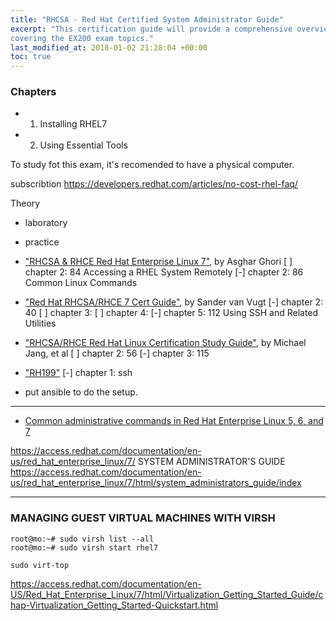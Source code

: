```yaml
---
title: "RHCSA - Red Hat Certified System Administrator Guide"
excerpt: "This certification guide will provide a comprehensive overview of Linux RHEL 7,
covering the EX200 exam topics."
last_modified_at: 2018-01-02 21:28:04 +00:00
toc: true
---
```



### Chapters
* 1. Installing RHEL7
* 2. Using Essential Tools

To study fot this exam, it's recomended to have a physical computer.

subscribtion
https://developers.redhat.com/articles/no-cost-rhel-faq/

Theory
* laboratory
* practice

* ["RHCSA & RHCE Red Hat Enterprise Linux 7"](https://www.amazon.com/dp/1495148203), by Asghar Ghori
[ ] chapter 2: 84 Accessing a RHEL System Remotely
[-] chapter 2: 86 Common Linux Commands

* ["Red Hat RHCSA/RHCE 7 Cert Guide"](https://www.amazon.com/dp/0789754053), by Sander van Vugt
[-] chapter 2: 40
[ ] chapter 3:
[ ] chapter 4:
[-] chapter 5: 112 Using SSH and Related Utilities

* ["RHCSA/RHCE Red Hat Linux Certification Study Guide"](https://www.amazon.com/dp/0071841962), by Michael Jang, et al
[ ] chapter 2: 56
[-] chapter 3: 115

* ["RH199"](asd)
[-] chapter 1: ssh




* put ansible to do the setup.


--------
* [Common administrative commands in Red Hat Enterprise Linux 5, 6, and 7](https://access.redhat.com/articles/1189123)


https://access.redhat.com/documentation/en-us/red_hat_enterprise_linux/7/
SYSTEM ADMINISTRATOR'S GUIDE
https://access.redhat.com/documentation/en-us/red_hat_enterprise_linux/7/html/system_administrators_guide/index


--------------------------------------------------------------------------------

### MANAGING GUEST VIRTUAL MACHINES WITH VIRSH

```console
root@mo:~# sudo virsh list --all
root@mo:~# sudo virsh start rhel7

sudo virt-top
```

https://access.redhat.com/documentation/en-US/Red_Hat_Enterprise_Linux/7/html/Virtualization_Getting_Started_Guide/chap-Virtualization_Getting_Started-Quickstart.html
